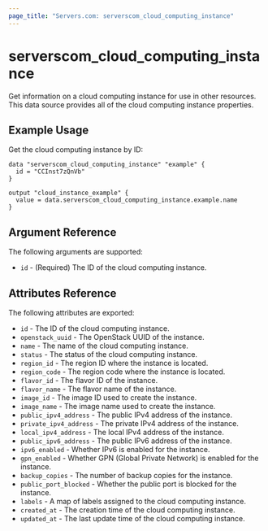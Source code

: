 ```yaml
---
page_title: "Servers.com: serverscom_cloud_computing_instance"
---
```


# serverscom_cloud_computing_instance

Get information on a cloud computing instance for use in other resources. This data source provides all of the cloud computing instance properties.

## Example Usage

Get the cloud computing instance by ID:

```hcl
data "serverscom_cloud_computing_instance" "example" {
  id = "CCInst7zQnVb"
}

output "cloud_instance_example" {
  value = data.serverscom_cloud_computing_instance.example.name
}
```

## Argument Reference

The following arguments are supported:

* `id` - (Required) The ID of the cloud computing instance.

## Attributes Reference

The following attributes are exported:

* `id` - The ID of the cloud computing instance.
* `openstack_uuid` - The OpenStack UUID of the instance.
* `name` - The name of the cloud computing instance.
* `status` - The status of the cloud computing instance.
* `region_id` - The region ID where the instance is located.
* `region_code` - The region code where the instance is located.
* `flavor_id` - The flavor ID of the instance.
* `flavor_name` - The flavor name of the instance.
* `image_id` - The image ID used to create the instance.
* `image_name` - The image name used to create the instance.
* `public_ipv4_address` - The public IPv4 address of the instance.
* `private_ipv4_address` - The private IPv4 address of the instance.
* `local_ipv4_address` - The local IPv4 address of the instance.
* `public_ipv6_address` - The public IPv6 address of the instance.
* `ipv6_enabled` - Whether IPv6 is enabled for the instance.
* `gpn_enabled` - Whether GPN (Global Private Network) is enabled for the instance.
* `backup_copies` - The number of backup copies for the instance.
* `public_port_blocked` - Whether the public port is blocked for the instance.
* `labels` - A map of labels assigned to the cloud computing instance.
* `created_at` - The creation time of the cloud computing instance.
* `updated_at` - The last update time of the cloud computing instance.
